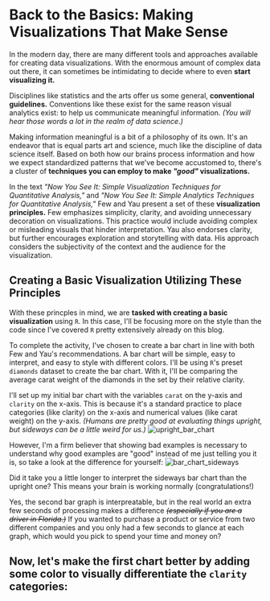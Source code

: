 # Back to the Basics: Making Visualizations That Make Sense

In the modern day, there are many different tools and approaches available for creating data visualizations. With the enormous amount of complex data out there, it can sometimes be intimidating to decide where to even **start visualizing it.**

Disciplines like statistics and the arts offer us some general, **conventional guidelines.** Conventions like these exist for the same reason visual analytics exist: to help us communicate meaningful information. *(You will hear those words a lot in the realm of data science.)*

Making information meaningful is a bit of a philosophy of its own. It's an endeavor that is equal parts art and science, much like the discipline of data science itself. Based on both how our brains process information and how we expect standardized patterns that we've become accustomed to, there's a cluster of **techniques you can employ to make *"good"* visualizations.**

In the text *"Now You See It: Simple Visualization Techniques for Quantitative Analysis,"* and *"Now You See It: Simple Analytics Techniques for Quantitative Analysis,"* Few and Yau present a set of these **visualization principles.** Few emphasizes simplicity, clarity, and avoiding unnecessary decoration on visualizations. This practice would include avoiding complex or misleading visuals that hinder interpretation. Yau also endorses clarity, but further encourages exploration and storytelling with data. His approach considers the subjectivity of the context and the audience for the visualization.

## Creating a Basic Visualization Utilizing These Principles

With these princples in mind, we are **tasked with creating a basic visualization** using `R`. In this case, I'll be focusing more on the style than the code since I've covered `R` pretty extensively already on this blog.

To complete the activity, I've chosen to create a bar chart in line with both Few and Yau's recommendations. A bar chart will be simple, easy to interpret, and easy to style with different colors. I'll be using `R`'s preset `diamonds` dataset to create the bar chart. With it, I'll be comparing the average carat weight of the diamonds in the set by their relative clarity.

I'll set up my initial bar chart with the variables `carat` on the y-axis and `clarity` on the x-axis. This is because it's a standard practice to place categories (like clarity) on the x-axis and numerical values (like carat weight) on the y-axis. *(Humans are pretty good at evaluating things upright, but sideways can be a little weird for us.)*
![upright_bar_chart](https://github.com/user-attachments/assets/437a02cd-50ba-490b-95cb-b74bf478f137)


However, I'm a firm believer that showing bad examples is necessary to understand why good examples are "good" instead of me just telling you it is, so take a look at the difference for yourself:
![bar_chart_sideways](https://github.com/user-attachments/assets/7a7d08d9-064f-4bee-81cf-cf0ea2882cf1)


Did it take you a little longer to interpret the sideways bar chart than the upright one? This means your brain is working normally (congratulations!)

Yes, the second bar graph is interpreatable, but in the real world an extra few seconds of processing makes a difference ~~*(especially if you are a driver in Florida.)*~~ If you wanted to purchase a product or service from two different companies and you only had a few seconds to glance at each graph, which would you pick to spend your time and money on?

## Now, let's make the first chart better by adding some color to visually differentiate the `clarity` categories:


